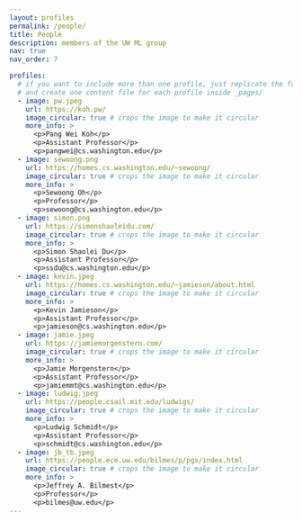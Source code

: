 ```yaml
---
layout: profiles
permalink: /people/
title: People
description: members of the UW ML group
nav: true
nav_order: 7

profiles:
  # if you want to include more than one profile, just replicate the following block
  # and create one content file for each profile inside _pages/
  - image: pw.jpeg
    url: https://koh.pw/
    image_circular: true # crops the image to make it circular
    more_info: >
      <p>Pang Wei Koh</p>
      <p>Assistant Professor</p>
      <p>pangwei@cs.washington.edu</p>
  - image: sewoong.png
    url: https://homes.cs.washington.edu/~sewoong/
    image_circular: true # crops the image to make it circular
    more_info: >
      <p>Sewoong Oh</p>
      <p>Professor</p>
      <p>sewoong@cs.washington.edu</p>
  - image: simon.png
    url: https://simonshaoleidu.com/
    image_circular: true # crops the image to make it circular
    more_info: >
      <p>Simon Shaolei Du</p>
      <p>Assistant Professor</p>
      <p>ssdu@cs.washington.edu</p>
  - image: kevin.jpeg
    url: https://homes.cs.washington.edu/~jamieson/about.html
    image_circular: true # crops the image to make it circular
    more_info: >
      <p>Kevin Jamieson</p>
      <p>Assistant Professor</p>
      <p>jamieson@cs.washington.edu</p>
  - image: jamie.jpeg
    url: https://jamiemorgenstern.com/
    image_circular: true # crops the image to make it circular
    more_info: >
      <p>Jamie Morgenstern</p>
      <p>Assistant Professor</p>
      <p>jamiemmt@cs.washington.edu</p>
  - image: ludwig.jpeg
    url: https://people.csail.mit.edu/ludwigs/
    image_circular: true # crops the image to make it circular
    more_info: >
      <p>Ludwig Schmidt</p>
      <p>Assistant Professor</p>
      <p>schmidt@cs.washington.edu</p>
  - image: jb_tb.jpeg
    url: https://people.ece.uw.edu/bilmes/p/pgs/index.html
    image_circular: true # crops the image to make it circular
    more_info: >
      <p>Jeffrey A. Bilmest</p>
      <p>Professor</p>
      <p>bilmes@uw.edu</p>
---
```

